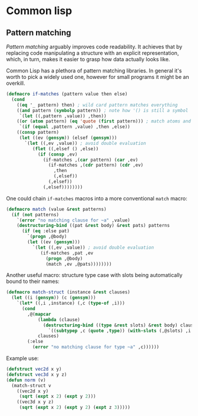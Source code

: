 # Common lisp

## Pattern matching

_Pattern matching_ arguably improves code readability.
It achieves that by replacing code manipulating a structure with an explicit representation,
which, in turn, makes it easier to grasp how data actually looks like.

Common Lisp has a plethora of pattern matching libraries.
In general it's worth to pick a widely used one, however for small programs it might be an overkill.
```lisp
(defmacro if-matches (pattern value then else)
  (cond
    ((eq '_ pattern) then) ; wild card pattern matches everything
    ((and pattern (symbolp pattern)) ; note how '() is still a symbol
     `(let ((,pattern ,value)) ,then))
    ((or (atom pattern) (eq 'quote (first pattern))) ; match atoms and quotes lists as is
     `(if (equal ,pattern ,value) ,then ,else))
    ((consp pattern)
     (let ((ev (gensym)) (elsef (gensym)))
       `(let ((,ev ,value)) ; avoid double evaluation
          (flet ((,elsef () ,else))
            (if (consp ,ev)
              (if-matches ,(car pattern) (car ,ev)
                (if-matches ,(cdr pattern) (cdr ,ev)
                  ,then
                  (,elsef))
                (,elsef))
              (,elsef))))))))
```

One could chain `if-matches` macros into a more conventional `match` macro:
```lisp
(defmacro match (value &rest patterns)
  (if (not patterns)
    `(error "no matching clause for ~a" ,value)
    (destructuring-bind ((pat &rest body) &rest pats) patterns
      (if (eq :else pat)
        `(progn ,@body)
        (let ((ev (gensym)))
          `(let ((,ev ,value)) ; avoid double evaluation
             (if-matches ,pat ,ev
               (progn ,@body)
               (match ,ev ,@pats))))))))
```

Another useful macro: structure type case with slots being automatically bound to their names:
```lisp
(defmacro match-struct (instance &rest clauses)
  (let ((i (gensym)) (c (gensym)))
    `(let* ((,i ,instance) (,c (type-of ,i)))
      (cond
        ,@(mapcar
            (lambda (clause)
              (destructuring-bind ((type &rest slots) &rest body) clause
                `((subtypep ,c (quote ,type)) (with-slots (,@slots) ,i ,@body))))
            clauses)
        (:else
          (error "no matching clause for type ~a" ,c))))))
```

Example use:
```lisp
(defstruct vec2d x y)
(defstruct vec3d x y z)
(defun norm (v)
  (match-struct v
    ((vec2d x y)
     (sqrt (expt x 2) (expt y 2)))
    ((vec3d x y z)
     (sqrt (expt x 2) (expt y 2) (expt z 3)))))
```
